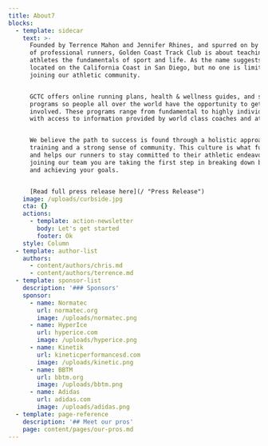```yaml
---
title: About7
blocks:
  - template: sidecar
    text: >-
      Founded by Terrence Mahon and Jennifer Rhines, and spurred on by our team
      of professional runners, Golden Coast Track Club is about teaching
      athletes the fundamentals of sport and life. As the name suggests we are
      located on the California Coast in San Diego, but no one is limited from
      joining our athletic community.


      GCTC offers online running plans, health & wellness guides, and strength
      programs so people all over the world have the opportunity to get
      involved. These programs range from fundamental to highly individualized,
      with access to information provided by world class coaches and athletes.


      We believe the path to success is found through a holistic approach to
      training and a strong sense of community. This culture is what fuels GCTC,
      and helps our runners to stay committed to their athletic endeavors. By
      joining our team you are taking the first step in breaking down barriers
      and achieving your goals.


      [Read full press release here](/ "Press Release")
    image: /uploads/curbside.jpg
    cta: {}
    actions:
      - template: action-newsletter
        body: Let's get started
        footer: Ok
    style: Column
  - template: author-list
    authors:
      - content/authors/chris.md
      - content/authors/terrence.md
  - template: sponsor-list
    description: '### Sponsors'
    sponsor:
      - name: Normatec
        url: normatec.org
        image: /uploads/normatec.png
      - name: HyperIce
        url: hyperice.com
        image: /uploads/hyperice.png
      - name: Kinetik
        url: kineticperformancesd.com
        image: /uploads/kinetic.png
      - name: BBTM
        url: bbtm.org
        image: /uploads/bbtm.png
      - name: Adidas
        url: adidas.com
        image: /uploads/adidas.png
  - template: page-reference
    description: '## Meet our pros'
    page: content/pages/our-pros.md
---
```


